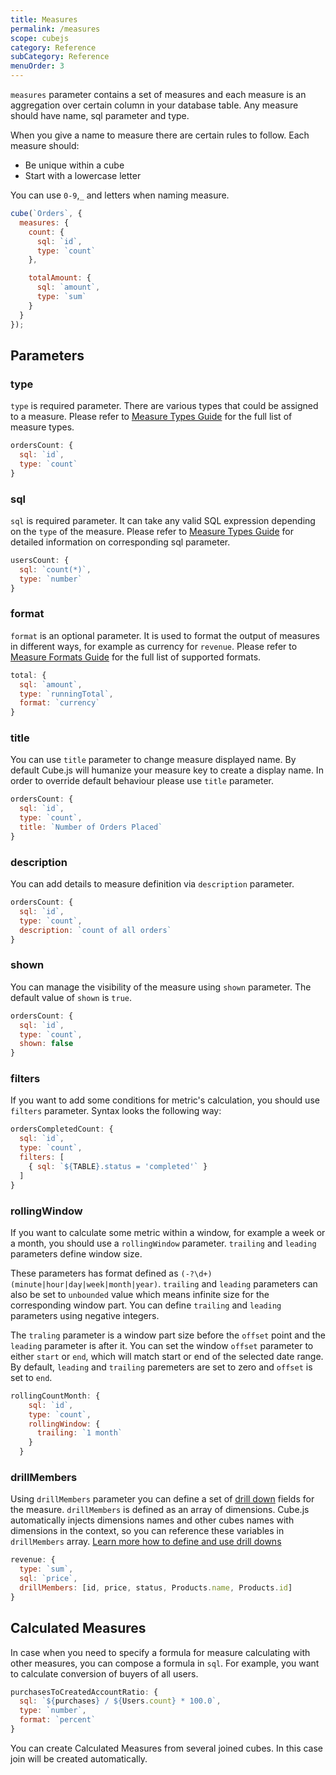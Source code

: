 ```yaml
---
title: Measures
permalink: /measures
scope: cubejs
category: Reference
subCategory: Reference
menuOrder: 3
---
```


`measures` parameter contains a set of measures and each measure is an aggregation over certain column in your database table. Any measure should have name, sql parameter and type.

When you give a name to measure there are certain rules to follow. Each measure should:
- Be unique within a cube
- Start with a lowercase letter

You can use `0-9`,`_` and letters when naming measure.

```javascript
cube(`Orders`, {
  measures: {
    count: {
      sql: `id`,
      type: `count`
    },

    totalAmount: {
      sql: `amount`,
      type: `sum`
    }
  }
});
```

## Parameters
### type
`type` is required parameter. There are various types that could be assigned to
a measure. Please refer to [Measure Types Guide](types-and-formats#measures-types) for the full list of measure types.

```javascript
ordersCount: {
  sql: `id`,
  type: `count`
}
```

### sql
`sql` is required parameter. It can take any valid SQL expression depending on the `type` of the measure.
Please refer to [Measure Types Guide](types-and-formats#measures-types) for detailed information on corresponding sql parameter.

```javascript
usersCount: {
  sql: `count(*)`,
  type: `number`
}
```

### format
`format` is an optional parameter. It is used to format the output of measures in different ways, for example as currency for `revenue`.
Please refer to [Measure Formats Guide](types-and-formats#measures-formats) for the full list of supported formats.

```javascript
total: {
  sql: `amount`,
  type: `runningTotal`,
  format: `currency`
}
```

### title
You can use `title` parameter to change measure displayed name. By default Cube.js will humanize your measure key to create a display name.
In order to override default behaviour please use `title` parameter.

```javascript
ordersCount: {
  sql: `id`,
  type: `count`,
  title: `Number of Orders Placed`
}
```

### description
You can add details to measure definition via `description` parameter.

```javascript
ordersCount: {
  sql: `id`,
  type: `count`,
  description: `count of all orders`
}
```

### shown
You can manage the visibility of the measure using `shown` parameter. The default value of `shown` is `true`.

```javascript
ordersCount: {
  sql: `id`,
  type: `count`,
  shown: false
}
```

### filters
If you want to add some conditions for metric's calculation, you should use `filters` parameter. Syntax looks the following way:

```javascript
ordersCompletedCount: {
  sql: `id`,
  type: `count`,
  filters: [
    { sql: `${TABLE}.status = 'completed'` }
  ]
}
```

### rollingWindow
If you want to calculate some metric within a window, for example a week or a month, you should use a `rollingWindow` parameter. `trailing` and `leading` parameters define window size.

These parameters has format defined as `(-?\d+) (minute|hour|day|week|month|year)`. `trailing` and `leading` parameters can also be set to `unbounded` value which means infinite size for the corresponding window part. You can define `trailing` and `leading` parameters using negative integers.

The `traling` parameter is a window part size before the `offset` point and the `leading` parameter is after it. You can set the window `offset` parameter to either `start` or `end`, which will match start or end of the selected date range.
By default, `leading` and `trailing` paremeters are set to zero and `offset` is set to `end`.

```javascript
rollingCountMonth: {
    sql: `id`,
    type: `count`,
    rollingWindow: {
      trailing: `1 month`
    }
  }
```

### drillMembers
Using `drillMembers` parameter you can define a set of [drill down](drill-downs) fields for the measure. `drillMembers` is defined as an array of dimensions. Cube.js automatically injects dimensions names and other cubes names with dimensions in the context, so you can reference these variables in `drillMembers` array.
[Learn more how to define and use drill downs](drill-downs)

```javascript
revenue: {
  type: `sum`,
  sql: `price`,
  drillMembers: [id, price, status, Products.name, Products.id]
}
```

## Calculated Measures
In case when you need to specify a formula for measure calculating with other measures, you can compose a formula in `sql`. For example, you want to calculate conversion of buyers of all users.

```javascript
purchasesToCreatedAccountRatio: {
  sql: `${purchases} / ${Users.count} * 100.0`,
  type: `number`,
  format: `percent`
}
```
You can create Calculated Measures from several joined cubes. In this case join will be created automatically.
